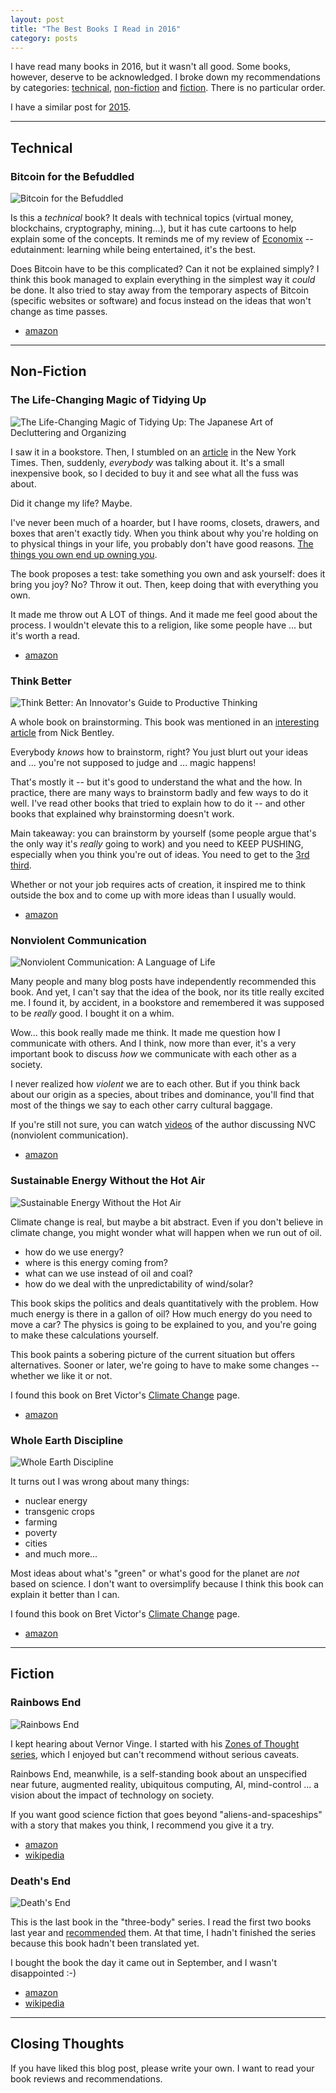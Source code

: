 ```yaml
---
layout: post
title: "The Best Books I Read in 2016"
category: posts
---
```


I have read many books in 2016, but it wasn't all good. Some books, however,
deserve to be acknowledged. I broke down my recommendations by categories:
[technical](#technical), [non-fiction](#non-fiction) and [fiction](#fiction).
There is no particular order.

I have a similar post for [2015](https://blog.jpalardy.com/posts/best-books-i-read-2015/).

-------------------------------------------------

## Technical

### Bitcoin for the Befuddled

<img class="book-cover" src="{{site.url}}/assets/best-books-2016/1593275730.jpg" alt="Bitcoin for the Befuddled" />

Is this a _technical_ book? It deals with technical topics
(virtual money, blockchains, cryptography, mining...), but it has cute cartoons
to help explain some of the concepts. It reminds me of my review of
[Economix](https://blog.jpalardy.com/posts/best-books-i-read-2015/#economix)
-- edutainment: learning while being entertained, it's the best.

Does Bitcoin have to be this complicated? Can it not be explained simply? I
think this book managed to explain everything in the simplest way it _could_ be
done. It also tried to stay away from the temporary aspects of Bitcoin (specific websites or software) and
focus instead on the ideas that won't change as time passes.

* [amazon](https://www.amazon.com/dp/1593275730)


-------------------------------------------------

## Non-Fiction

### The Life-Changing Magic of Tidying Up

<img class="book-cover" src="{{site.url}}/assets/best-books-2016/1607747308.jpg" alt="The Life-Changing Magic of Tidying Up: The Japanese Art of Decluttering and Organizing" />

I saw it in a bookstore. Then, I stumbled on an
[article](https://www.nytimes.com/2014/10/23/garden/home-organization-advice-from-marie-kondo.html)
in the New York Times. Then, suddenly, _everybody_ was talking about it. It's a
small inexpensive book, so I decided to buy it and see what all the fuss was about.

Did it change my life? Maybe.

I've never been much of a hoarder, but I have rooms, closets, drawers, and boxes
that aren't exactly tidy. When you think about why you're holding on to
physical things in your life, you probably don't have good reasons.
[The things you own end up owning you](https://www.youtube.com/watch?v=tPPvkhGZT7Y).

The book proposes a test: take something you own and ask yourself: does it
bring you joy? No? Throw it out. Then, keep doing that with everything you own.

It made me throw out A LOT of things. And it made me feel good about the process.
I wouldn't elevate this to a religion, like some people have ... but it's worth a read.

* [amazon](https://www.amazon.com/dp/1607747308/)


### Think Better

<img class="book-cover" src="{{site.url}}/assets/best-books-2016/0071494936.jpg" alt="Think Better: An Innovator's Guide to Productive Thinking" />

A whole book on brainstorming. This book was mentioned in an [interesting article](https://nickbentleygames.wordpress.com/2014/05/12/the-100-10-1-method-for-game-design/) from Nick Bentley.

Everybody _knows_ how to brainstorm, right? You just blurt out your ideas
and ... you're not supposed to judge and ... magic happens!

That's mostly it -- but it's good to understand the what and the how. In practice,
there are many ways to brainstorm badly and few ways to do it well. I've
read other books that tried to explain how to do it -- and other books that
explained why brainstorming doesn't work.

Main takeaway: you can brainstorm by yourself (some people argue that's the
only way it's _really_ going to work) and you need to KEEP PUSHING, especially
when you think you're out of ideas. You need to get to the [3rd third](https://www.google.com/search?q=the+third+third+brainstorming).

Whether or not your job requires acts of creation, it inspired me to think
outside the box and to come up with more ideas than I usually would.

* [amazon](https://www.amazon.com/dp/0071494936/)


### Nonviolent Communication

<img class="book-cover" src="{{site.url}}/assets/best-books-2016/189200528X.jpg" alt="Nonviolent Communication: A Language of Life" />

Many people and many blog posts have independently recommended this book. And
yet, I can't say that the idea of the book, nor its title really excited me. I
found it, by accident, in a bookstore and remembered it was supposed to be
_really_ good. I bought it on a whim.

Wow... this book really made me think. It made me question how I communicate
with others. And I think, now more than ever, it's a very important book to
discuss _how_ we communicate with each other as a society.

I never realized how _violent_ we are to each other. But if you think back
about our origin as a species, about tribes and dominance, you'll find that
most of the things we say to each other carry cultural baggage.

If you're still not sure, you can watch [videos](https://www.youtube.com/results?search_query=nvc+marshall+rosenberg)
of the author discussing NVC (nonviolent communication).

* [amazon](https://www.amazon.com/dp/189200528X/)


### Sustainable Energy Without the Hot Air

<img class="book-cover" src="{{site.url}}/assets/best-books-2016/0954452933.jpg" alt="Sustainable Energy Without the Hot Air" />

Climate change is real, but maybe a bit abstract. Even if you don't believe in
climate change, you might wonder what will happen when we run out of oil.

- how do we use energy?
- where is this energy coming from?
- what can we use instead of oil and coal?
- how do we deal with the unpredictability of wind/solar?

This book skips the politics and deals quantitatively with the problem. How
much energy is there in a gallon of oil? How much energy do you need to move a
car? The physics is going to be explained to you, and you're going to make these
calculations yourself.

This book paints a sobering picture of the current situation but offers
alternatives. Sooner or later, we're going to have to make some changes --
whether we like it or not.

I found this book on Bret Victor's [Climate Change](http://worrydream.com/ClimateChange/) page.

* [amazon](https://www.amazon.com/dp/0954452933/)


### Whole Earth Discipline

<img class="book-cover" src="{{site.url}}/assets/best-books-2016/0143118285.jpg" alt="Whole Earth Discipline" />

It turns out I was wrong about many things:

- nuclear energy
- transgenic crops
- farming
- poverty
- cities
- and much more...

Most ideas about what's "green" or what's good for the planet are _not_ based on
science. I don't want to oversimplify because I think this book can explain it
better than I can.

I found this book on Bret Victor's [Climate Change](http://worrydream.com/ClimateChange/) page.

* [amazon](https://www.amazon.com/dp/0143118285/)

-------------------------------------------------

## Fiction

### Rainbows End

<img class="book-cover" src="{{site.url}}/assets/best-books-2016/B0011T1S4Q.jpg" alt="Rainbows End" />

I kept hearing about Vernor Vinge. I started with his
[Zones of Thought series](https://en.wikipedia.org/wiki/Vernor_Vinge#Zones_of_Thought_series),
which I enjoyed but can't recommend without serious caveats.

Rainbows End, meanwhile, is a self-standing book about an unspecified near
future, augmented reality, ubiquitous computing, AI, mind-control ... a vision
about the impact of technology on society.

If you want good science fiction that goes beyond "aliens-and-spaceships" with a
story that makes you think, I recommend you give it a try.

* [amazon](https://www.amazon.com/dp/B0011T1S4Q/)
* [wikipedia](https://en.wikipedia.org/wiki/Rainbows_End)


### Death's End

<img class="book-cover" src="{{site.url}}/assets/best-books-2016/B01LW7NVP0.jpg" alt="Death's End" />

This is the last book in the "three-body" series. I read the first two books
last year and [recommended](https://blog.jpalardy.com/posts/best-books-i-read-2015/#the-three-body-problem)
them. At that time, I hadn't finished the series because this book hadn't been
translated yet.

I bought the book the day it came out in September, and I wasn't disappointed :-)

* [amazon](https://www.amazon.com/dp/B01LW7NVP0/)
* [wikipedia](https://en.wikipedia.org/wiki/Death%27s_End)


-------------------------------------------------

## Closing Thoughts

If you have liked this blog post, please write your own. I want to read your book
reviews and recommendations.

